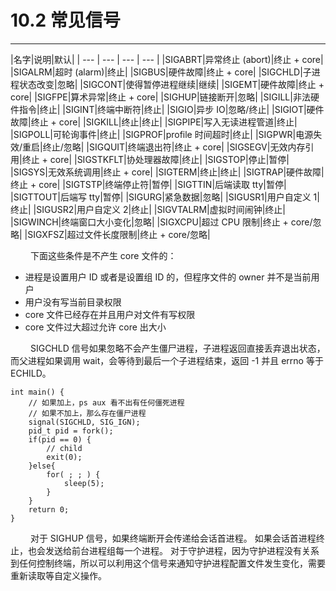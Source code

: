 # 10.2 常见信号
***

|名字|说明|默认|
| --- | --- | --- | --- |
|SIGABRT|异常终止 (abort)|终止 + core|
|SIGALRM|超时 (alarm)|终止|
|SIGBUS|硬件故障|终止 + core|
|SIGCHLD|子进程状态改变|忽略|
|SIGCONT|使得暂停进程继续|继续|
|SIGEMT|硬件故障|终止 + core|
|SIGFPE|算术异常|终止 + core|
|SIGHUP|链接断开|忽略|
|SIGILL|非法硬件指令|终止|
|SIGINT|终端中断符|终止|
|SIGIO|异步 IO|忽略/终止|
|SIGIOT|硬件故障|终止 + core|
|SIGKILL|终止|终止|
|SIGPIPE|写入无读进程管道|终止|
|SIGPOLL|可轮询事件|终止|
|SIGPROF|profile 时间超时|终止|
|SIGPWR|电源失效/重启|终止/忽略|
|SIGQUIT|终端退出符|终止 + core|
|SIGSEGV|无效内存引用|终止 + core|
|SIGSTKFLT|协处理器故障|终止|
|SIGSTOP|停止|暂停|
|SIGSYS|无效系统调用|终止 + core|
|SIGTERM|终止|终止|
|SIGTRAP|硬件故障|终止 + core|
|SIGTSTP|终端停止符|暂停|
|SIGTTIN|后端读取 tty|暂停|
|SIGTTOUT|后端写 tty|暂停|
|SIGURG|紧急数据|忽略|
|SIGUSR1|用户自定义 1|终止|
|SIGUSR2|用户自定义 2|终止|
|SIGVTALRM|虚拟时间闹钟|终止|
|SIGWINCH|终端窗口大小变化|忽略|
|SIGXCPU|超过 CPU 限制|终止 + core/忽略|
|SIGXFSZ|超过文件长度限制|终止 + core/忽略|

&emsp;&emsp;
下面这些条件是不产生 core 文件的：

+ 进程是设置用户 ID 或者是设置组 ID 的，但程序文件的 owner 并不是当前用户
+ 用户没有写当前目录权限
+ core 文件已经存在并且用户对文件有写权限
+ core 文件过大超过允许 core 出大小

&emsp;&emsp;
SIGCHLD 信号如果忽略不会产生僵尸进程，子进程返回直接丢弃退出状态，而父进程如果调用 wait，会等待到最后一个子进程结束，返回 -1 并且 errno 等于 ECHILD。

    int main() {
        // 如果加上，ps aux 看不出有任何僵死进程
        // 如果不加上，那么存在僵尸进程
        signal(SIGCHLD, SIG_IGN);
        pid_t pid = fork();
        if(pid == 0) {
            // child
            exit(0);
        }else{
            for( ; ; ) {
                sleep(5);
            }
        }
        return 0;
    }

&emsp;&emsp;
对于 SIGHUP 信号，如果终端断开会传递给会话首进程。
如果会话首进程终止，也会发送给前台进程组每一个进程。
对于守护进程，因为守护进程没有关系到任何控制终端，所以可以利用这个信号来通知守护进程配置文件发生变化，需要重新读取等自定义操作。
